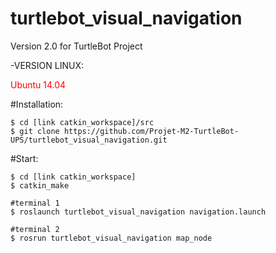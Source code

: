 # turtlebot_visual_navigation
Version 2.0 for TurtleBot Project

-VERSION LINUX: <p style='color:red'> Ubuntu 14.04 </p>  

#Installation:

	$ cd [link catkin_workspace]/src
	$ git clone https://github.com/Projet-M2-TurtleBot-UPS/turtlebot_visual_navigation.git


#Start:

	$ cd [link catkin_workspace]
	$ catkin_make

	#terminal 1
	$ roslaunch turtlebot_visual_navigation navigation.launch 	

	#terminal 2
	$ rosrun turtlebot_visual_navigation map_node
